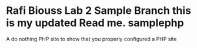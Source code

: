 Rafi Biouss Lab 2 Sample Branch this is my updated Read me.
samplephp
=========

A do nothing PHP site to show that you properly configured a PHP site
